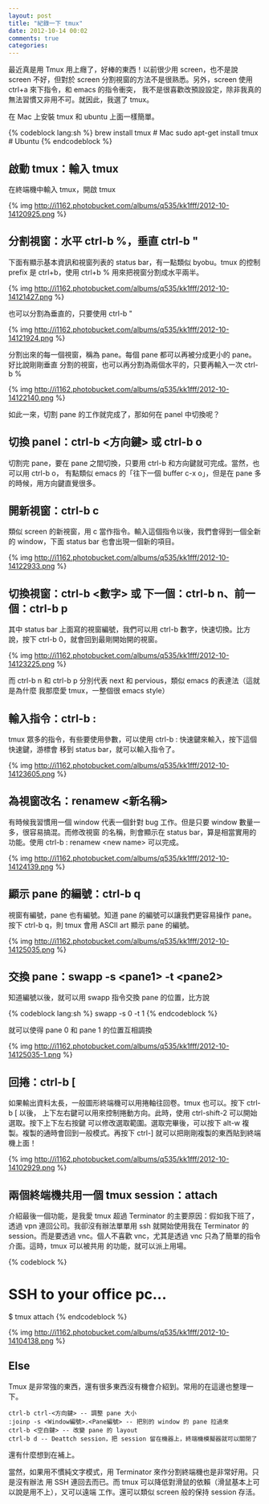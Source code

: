 ```yaml
---
layout: post
title: "紀錄一下 tmux"
date: 2012-10-14 00:02
comments: true
categories: 
---
```


最近真是用 Tmux 用上癮了，好棒的東西！以前很少用 screen，也不是說 screen 不好，但對於
screen 分割視窗的方法不是很熟悉。另外，screen 使用 ctrl+a 來下指令，和 emacs 的指令衝突，
我不是很喜歡改預設設定，除非我真的無法習慣又非用不可。就因此，我選了 tmux。

在 Mac 上安裝 tmux 和 ubuntu 上面一樣簡單。

{% codeblock lang:sh %}
brew install tmux  # Mac
sudo apt-get install tmux  # Ubuntu
{% endcodeblock %}

## 啟動 tmux：輸入 tmux

在終端機中輸入 tmux，開啟 tmux

{% img http://i1162.photobucket.com/albums/q535/kk1fff/2012-10-14120925.png %}

## 分割視窗：水平 ctrl-b %，垂直 ctrl-b "

下面有顯示基本資訊和視窗列表的 status bar，有一點類似 byobu。tmux 的控制 prefix 是
ctrl+b，使用 ctrl+b % 用來把視窗分割成水平兩半。

{% img http://i1162.photobucket.com/albums/q535/kk1fff/2012-10-14121427.png %}

也可以分割為垂直的，只要使用 ctrl-b "

{% img http://i1162.photobucket.com/albums/q535/kk1fff/2012-10-14121924.png %}

分割出來的每一個視窗，稱為 pane。每個 pane 都可以再被分成更小的 pane。好比說剛剛垂直
分割的視窗，也可以再分割為兩個水平的，只要再輸入一次 ctrl-b %

{% img http://i1162.photobucket.com/albums/q535/kk1fff/2012-10-14122140.png %}

如此一來，切割 pane 的工作就完成了，那如何在 panel 中切換呢？

## 切換 panel：ctrl-b &lt;方向鍵&gt; 或 ctrl-b o

切割完 pane，要在 pane 之間切換，只要用 ctrl-b 和方向鍵就可完成。當然，也可以用 ctrl-b o，
有點類似 emacs 的「往下一個 buffer c-x o」，但是在 pane 多的時候，用方向鍵直覺很多。

## 開新視窗：ctrl-b c

類似 screen 的新視窗，用 c 當作指令。輸入這個指令以後，我們會得到一個全新的 window，下面
status bar 也會出現一個新的項目。

{% img http://i1162.photobucket.com/albums/q535/kk1fff/2012-10-14122933.png %}

## 切換視窗：ctrl-b &lt;數字&gt; 或 下一個：ctrl-b n、前一個：ctrl-b p

其中 status bar 上面寫的視窗編號，我們可以用 ctrl-b 數字，快速切換。比方說，按下 ctrl-b
0，就會回到最剛開始開的視窗。

{% img http://i1162.photobucket.com/albums/q535/kk1fff/2012-10-14123225.png %}

而 ctrl-b n 和 ctrl-b p 分別代表 next 和 pervious，類似 emacs 的表達法（這就是為什麼
我那麼愛 tmux，一整個很 emacs style）

## 輸入指令：ctrl-b :

tmux 眾多的指令，有些要使用參數，可以使用 ctrl-b : 快速鍵來輸入，按下這個快速鍵，游標會
移到 status bar，就可以輸入指令了。

{% img http://i1162.photobucket.com/albums/q535/kk1fff/2012-10-14123605.png %}

## 為視窗改名：renamew &lt;新名稱&gt;

有時候我習慣用一個 window 代表一個針對 bug 工作。但是只要 window 數量一多，很容易搞混。而修改視窗
的名稱，則會顯示在 status bar，算是相當實用的功能。使用 ctrl-b : renamew &lt;new name&gt;
可以完成。

{% img http://i1162.photobucket.com/albums/q535/kk1fff/2012-10-14124139.png %}

## 顯示 pane 的編號：ctrl-b q

視窗有編號，pane 也有編號。知道 pane 的編號可以讓我們更容易操作 pane。按下 ctrl-b q，則
tmux 會用 ASCII art 顯示 pane 的編號。

{% img http://i1162.photobucket.com/albums/q535/kk1fff/2012-10-14125035.png %}

## 交換 pane：swapp -s &lt;pane1&gt; -t &lt;pane2&gt;

知道編號以後，就可以用 swapp 指令交換 pane 的位置，比方說

{% codeblock lang:sh %}
swapp -s 0 -t 1
{% endcodeblock %}

就可以使得 pane 0 和 pane 1 的位置互相調換

{% img http://i1162.photobucket.com/albums/q535/kk1fff/2012-10-14125035-1.png %}

## 回捲：ctrl-b [

如果輸出資料太長，一般圖形終端機可以用捲軸往回卷。tmux 也可以。按下 ctrl-b [ 以後，
上下左右鍵可以用來控制捲動方向。此時，使用 ctrl-shift-2 可以開始選取。按下上下左右按鍵
可以修改選取範圍。選取完畢後，可以按下 alt-w 複製。複製的通時會回到一般模式。再按下
ctrl-] 就可以把剛剛複製的東西貼到終端機上面！

{% img http://i1162.photobucket.com/albums/q535/kk1fff/2012-10-14102929.png %}

## 兩個終端機共用一個 tmux session：attach

介紹最後一個功能，是我愛 tmux 超過 Terminator 的主要原因：假如我下班了，透過 vpn
連回公司。我卻沒有辦法單單用 ssh 就開始使用我在 Terminator 的 session。而是要透過
vnc。個人不喜歡 vnc，尤其是透過 vnc 只為了簡單的指令介面。這時，tmux 可以被共用
的功能，就可以派上用場。

{% codeblock %}
# SSH to your office pc...

$ tmux attach
{% endcodeblock %}

{% img http://i1162.photobucket.com/albums/q535/kk1fff/2012-10-14104138.png %}

## Else

Tmux 是非常強的東西，還有很多東西沒有機會介紹到。常用的在這邊也整理一下。

    ctrl-b ctrl-<方向鍵> -- 調整 pane 大小
    :joinp -s <Window編號>.<Pane編號> -- 把別的 window 的 pane 拉過來
    ctrl-b <空白鍵> -- 改變 pane 的 layout
    ctrl-b d -- Deattch session，把 session 留在機器上，終端機模擬器就可以關閉了

還有什麼想到在補上。

當然，如果用不慣純文字模式，用 Terminator 來作分割終端機也是非常好用。只是沒有辦法
用 SSH 連回去而已。而 tmux 可以降低對滑鼠的依賴（滑鼠基本上可以說是用不上），又可以遠端
工作。還可以類似 screen 般的保持 session 存活。
